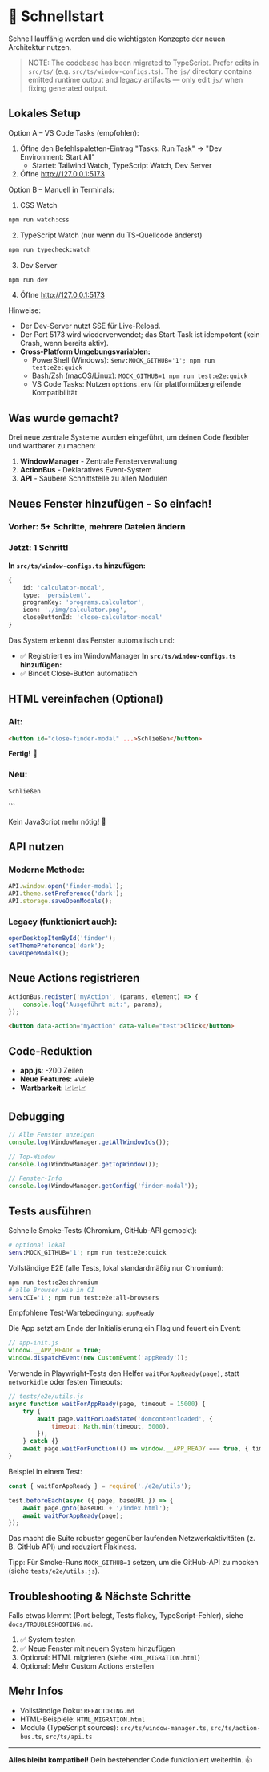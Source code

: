 # 🎯 Schnellstart

Schnell lauffähig werden und die wichtigsten Konzepte der neuen Architektur nutzen.

> NOTE: The codebase has been migrated to TypeScript. Prefer edits in `src/ts/` (e.g. `src/ts/window-configs.ts`). The `js/` directory contains emitted runtime output and legacy artifacts — only edit `js/` when fixing generated output.

## Lokales Setup

Option A – VS Code Tasks (empfohlen):

1. Öffne den Befehlspaletten-Eintrag "Tasks: Run Task" → "Dev Environment: Start All"
    - Startet: Tailwind Watch, TypeScript Watch, Dev Server
2. Öffne http://127.0.0.1:5173

Option B – Manuell in Terminals:

1. CSS Watch

```bash
npm run watch:css
```

2. TypeScript Watch (nur wenn du TS-Quellcode änderst)

```bash
npm run typecheck:watch
```

3. Dev Server

```bash
npm run dev
```

4. Öffne http://127.0.0.1:5173

Hinweise:

- Der Dev-Server nutzt SSE für Live-Reload.
- Der Port 5173 wird wiederverwendet; das Start-Task ist idempotent (kein Crash, wenn bereits aktiv).
- **Cross-Platform Umgebungsvariablen:**
    - PowerShell (Windows): `$env:MOCK_GITHUB='1'; npm run test:e2e:quick`
    - Bash/Zsh (macOS/Linux): `MOCK_GITHUB=1 npm run test:e2e:quick`
    - VS Code Tasks: Nutzen `options.env` für plattformübergreifende Kompatibilität

## Was wurde gemacht?

Drei neue zentrale Systeme wurden eingeführt, um deinen Code flexibler und wartbarer zu machen:

1. **WindowManager** - Zentrale Fensterverwaltung
2. **ActionBus** - Deklaratives Event-System
3. **API** - Saubere Schnittstelle zu allen Modulen

## Neues Fenster hinzufügen - So einfach!

### Vorher: 5+ Schritte, mehrere Dateien ändern

### Jetzt: 1 Schritt!

**In `src/ts/window-configs.ts` hinzufügen:**

```ts
{
    id: 'calculator-modal',
    type: 'persistent',
    programKey: 'programs.calculator',
    icon: './img/calculator.png',
    closeButtonId: 'close-calculator-modal'
}
```

Das System erkennt das Fenster automatisch und:

- ✅ Registriert es im WindowManager
  **In `src/ts/window-configs.ts` hinzufügen:**
- ✅ Bindet Close-Button automatisch

## HTML vereinfachen (Optional)

### Alt:

```html
<button id="close-finder-modal" ...>Schließen</button>
```

**Fertig!** 🎉

### Neu:

    Schließen

</button>
```

Kein JavaScript mehr nötig! 🚀

## API nutzen

### Moderne Methode:

```javascript
API.window.open('finder-modal');
API.theme.setPreference('dark');
API.storage.saveOpenModals();
```

### Legacy (funktioniert auch):

```javascript
openDesktopItemById('finder');
setThemePreference('dark');
saveOpenModals();
```

## Neue Actions registrieren

```javascript
ActionBus.register('myAction', (params, element) => {
    console.log('Ausgeführt mit:', params);
});
```

```html
<button data-action="myAction" data-value="test">Click</button>
```

## Code-Reduktion

- **app.js**: -200 Zeilen
- **Neue Features**: +viele
- **Wartbarkeit**: 📈📈📈

## Debugging

```javascript
// Alle Fenster anzeigen
console.log(WindowManager.getAllWindowIds());

// Top-Window
console.log(WindowManager.getTopWindow());

// Fenster-Info
console.log(WindowManager.getConfig('finder-modal'));
```

## Tests ausführen

Schnelle Smoke-Tests (Chromium, GitHub-API gemockt):

```bash
# optional lokal
$env:MOCK_GITHUB='1'; npm run test:e2e:quick
```

Vollständige E2E (alle Tests, lokal standardmäßig nur Chromium):

```bash
npm run test:e2e:chromium
# alle Browser wie in CI
$env:CI='1'; npm run test:e2e:all-browsers
```

Empfohlene Test-Wartebedingung: `appReady`

Die App setzt am Ende der Initialisierung ein Flag und feuert ein Event:

```js
// app-init.js
window.__APP_READY = true;
window.dispatchEvent(new CustomEvent('appReady'));
```

Verwende in Playwright-Tests den Helfer `waitForAppReady(page)`, statt `networkidle` oder festen Timeouts:

```js
// tests/e2e/utils.js
async function waitForAppReady(page, timeout = 15000) {
    try {
        await page.waitForLoadState('domcontentloaded', {
            timeout: Math.min(timeout, 5000),
        });
    } catch {}
    await page.waitForFunction(() => window.__APP_READY === true, { timeout });
}
```

Beispiel in einem Test:

```js
const { waitForAppReady } = require('./e2e/utils');

test.beforeEach(async ({ page, baseURL }) => {
    await page.goto(baseURL + '/index.html');
    await waitForAppReady(page);
});
```

Das macht die Suite robuster gegenüber laufenden Netzwerkaktivitäten (z. B. GitHub API) und reduziert Flakiness.

Tipp: Für Smoke-Runs `MOCK_GITHUB=1` setzen, um die GitHub-API zu mocken (siehe `tests/e2e/utils.js`).

## Troubleshooting & Nächste Schritte

Falls etwas klemmt (Port belegt, Tests flakey, TypeScript-Fehler), siehe `docs/TROUBLESHOOTING.md`.

1. ✅ System testen
2. ✅ Neue Fenster mit neuem System hinzufügen
3. Optional: HTML migrieren (siehe `HTML_MIGRATION.html`)
4. Optional: Mehr Custom Actions erstellen

## Mehr Infos

- Vollständige Doku: `REFACTORING.md`
- HTML-Beispiele: `HTML_MIGRATION.html`
- Module (TypeScript sources): `src/ts/window-manager.ts`, `src/ts/action-bus.ts`, `src/ts/api.ts`

---

**Alles bleibt kompatibel!** Dein bestehender Code funktioniert weiterhin. 👍
